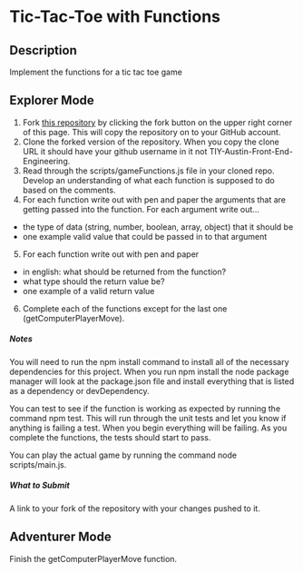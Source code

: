 # Tic-Tac-Toe with Functions

## Description

Implement the functions for a tic tac toe game

## Explorer Mode

1. Fork [this repository](https://github.com/TIY-Austin-Front-End-Engineering/tic-tac-toe-functions) by clicking the fork button on the upper right corner of this page. This will copy the repository on to your GitHub account.
2. Clone the forked version of the repository. When you copy the clone URL it should have your github username in it not TIY-Austin-Front-End-Engineering.
3. Read through the scripts/gameFunctions.js file in your cloned repo. Develop an understanding of what each function is supposed to do based on the comments.
4. For each function write out with pen and paper the arguments that are getting passed into the function. For each argument write out...
  * the type of data (string, number, boolean, array, object) that it should be
  * one example valid value that could be passed in to that argument
5. For each function write out with pen and paper
  * in english: what should be returned from the function?
  * what type should the return value be?
  * one example of a valid return value
6. Complete each of the functions except for the last one (getComputerPlayerMove).

##### Notes

You will need to run the npm install command to install all of the necessary dependencies for this project. When you run npm install the node package manager will look at the package.json file and install everything that is listed as a dependency or devDependency.

You can test to see if the function is working as expected by running the command npm test. This will run through the unit tests and let you know if anything is failing a test. When you begin everything will be failing. As you complete the functions, the tests should start to pass.

You can play the actual game by running the command node scripts/main.js.

##### What to Submit

A link to your fork of the repository with your changes pushed to it.

## Adventurer Mode

Finish the getComputerPlayerMove function.
